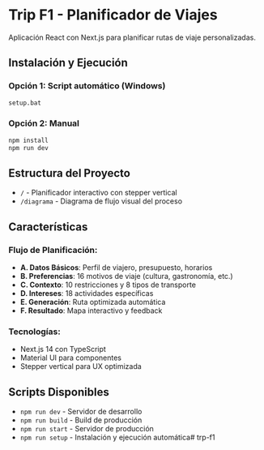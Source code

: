 # Trip F1 - Planificador de Viajes

Aplicación React con Next.js para planificar rutas de viaje personalizadas.

## Instalación y Ejecución

### Opción 1: Script automático (Windows)
```bash
setup.bat
```

### Opción 2: Manual
```bash
npm install
npm run dev
```

## Estructura del Proyecto

- `/` - Planificador interactivo con stepper vertical
- `/diagrama` - Diagrama de flujo visual del proceso

## Características

### Flujo de Planificación:
- **A. Datos Básicos**: Perfil de viajero, presupuesto, horarios
- **B. Preferencias**: 16 motivos de viaje (cultura, gastronomía, etc.)
- **C. Contexto**: 10 restricciones y 8 tipos de transporte
- **D. Intereses**: 18 actividades específicas
- **E. Generación**: Ruta optimizada automática
- **F. Resultado**: Mapa interactivo y feedback

### Tecnologías:
- Next.js 14 con TypeScript
- Material UI para componentes
- Stepper vertical para UX optimizada

## Scripts Disponibles

- `npm run dev` - Servidor de desarrollo
- `npm run build` - Build de producción
- `npm run start` - Servidor de producción
- `npm run setup` - Instalación y ejecución automática# trp-f1
